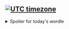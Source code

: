 [![UTC timezone](https://img.shields.io/badge/timezone-UTC%2FGMT-informational)](https://www.timeanddate.com/worldclock/timezone/utc)
---
<details>
<summary>Spoiler for today's wordle</summary>
skill (2022-02-06+00:00)
</details>
